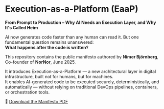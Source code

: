 # Execution-as-a-Platform (EaaP)

**From Prompt to Production – Why AI Needs an Execution Layer, and Why It's Called Heim**

AI now generates code faster than any human can read it. But one fundamental question remains unanswered:  
**What happens after the code is written?**

This repository contains the public manifesto authored by **Nimer Björnberg**, Co-founder of **NorNor**, June 2025.

It introduces Execution-as-a-Platform — a new architectural layer in digital infrastructure, built not for humans, but for machines.  
It enables AI-generated code to be executed securely, deterministically, and automatically — without relying on traditional DevOps pipelines, containers, or orchestration tools.

📄 [Download the Manifesto PDF](https://github.com/nimerbjornberg/eaap/raw/main/EaaP.pdf)
